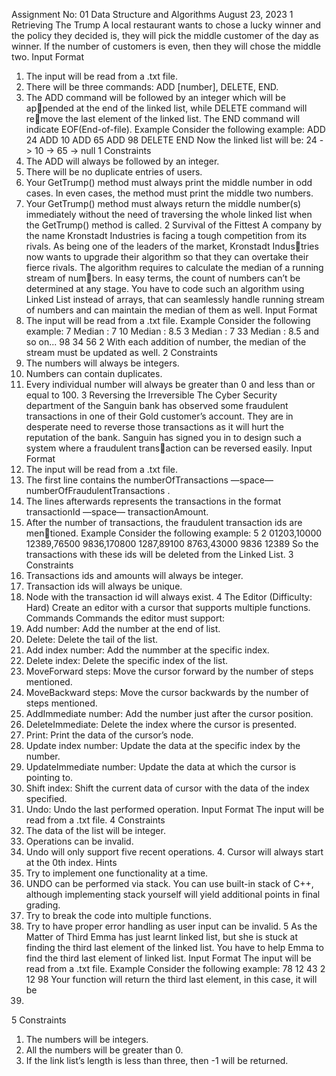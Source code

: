 Assignment No: 01
Data Structure and Algorithms
August 23, 2023
1 Retrieving The Trump
A local restaurant wants to chose a lucky winner and the policy they decided
is, they will pick the middle customer of the day as winner. If the number
of customers is even, then they will chose the middle two.
Input Format
1. The input will be read from a .txt file.
2. There will be three commands: ADD [number], DELETE, END.
3. The ADD command will be followed by an integer which will be appended at the end of the linked list, while DELETE command will remove the last element of the linked list. The END command will indicate
EOF(End-of-file).
Example
Consider the following example:
ADD 24
ADD 10
ADD 65
ADD 98
DELETE
END
Now the linked list will be:
24 -> 10 -> 65 -> null
1
Constraints
1. The ADD will always be followed by an integer.
2. There will be no duplicate entries of users.
3. Your GetTrump() method must always print the middle number in
odd cases. In even cases, the method must print the middle two numbers.
4. Your GetTrump() method must always return the middle number(s)
immediately without the need of traversing the whole linked list when
the GetTrump() method is called.
2 Survival of the Fittest
A company by the name Kronstadt Industries is facing a tough competition
from its rivals. As being one of the leaders of the market, Kronstadt Industries now wants to upgrade their algorithm so that they can overtake their
fierce rivals.
The algorithm requires to calculate the median of a running stream of numbers. In easy terms, the count of numbers can’t be determined at any stage.
You have to code such an algorithm using Linked List instead of arrays,
that can seamlessly handle running stream of numbers and can maintain
the median of them as well.
Input Format
1. The input will be read from a .txt file.
Example
Consider the following example:
7 Median : 7
10 Median : 8.5
3 Median : 7
33 Median : 8.5 and so on...
98
34
56
2
With each addition of number, the median of the stream must be updated
as well.
2
Constraints
1. The numbers will always be integers.
2. Numbers can contain duplicates.
3. Every individual number will always be greater than 0 and less than or
equal to 100.
3 Reversing the Irreversible
The Cyber Security department of the Sanguin bank has observed some
fraudulent transactions in one of their Gold customer’s account. They are
in desperate need to reverse those transactions as it will hurt the reputation
of the bank.
Sanguin has signed you in to design such a system where a fraudulent transaction can be reversed easily.
Input Format
1. The input will be read from a .txt file.
2. The first line contains the numberOfTransactions —space— numberOfFraudulentTransactions
.
3. The lines afterwards represents the transactions in the format transactionId
—space— transactionAmount.
4. After the number of transactions, the fraudulent transaction ids are mentioned.
Example
Consider the following example:
5 2
01203,10000
12389,76500
9836,170800
1287,89100
8763,43000
9836
12389
So the transactions with these ids will be deleted from the Linked List.
3
Constraints
1. Transactions ids and amounts will always be integer.
2. Transaction ids will always be unique.
3. Node with the transaction id will always exist.
4 The Editor (Difficulty: Hard)
Create an editor with a cursor that supports multiple functions.
Commands
Commands the editor must support:
1. Add number: Add the number at the end of list.
2. Delete: Delete the tail of the list.
3. Add index number: Add the nummber at the specific index.
4. Delete index: Delete the specific index of the list.
5. MoveForward steps: Move the cursor forward by the number of steps
mentioned.
6. MoveBackward steps: Move the cursor backwards by the number of steps
mentioned.
7. AddImmediate number: Add the number just after the cursor position.
8. DeleteImmediate: Delete the index where the cursor is presented.
9. Print: Print the data of the cursor’s node.
10. Update index number: Update the data at the specific index by the
number.
11. UpdateImmediate number: Update the data at which the cursor is
pointing to.
12. Shift index: Shift the current data of cursor with the data of the index
specified.
13. Undo: Undo the last performed operation.
Input Format
The input will be read from a .txt file.
4
Constraints
1. The data of the list will be integer.
2. Operations can be invalid.
3. Undo will only support five recent operations. 4. Cursor will always start
at the 0th index.
Hints
1. Try to implement one functionality at a time.
2. UNDO can be performed via stack. You can use built-in stack of C++,
although implementing stack yourself will yield additional points in final
grading.
3. Try to break the code into multiple functions.
4. Try to have proper error handling as user input can be invalid.
5 As the Matter of Third
Emma has just learnt linked list, but she is stuck at finding the third last
element of the linked list. You have to help Emma to find the third last
element of linked list.
Input Format
The input will be read from a .txt file.
Example
Consider the following example:
78
12
43
2
12
98
Your function will return the third last element, in this case, it will be
2.
5
Constraints
1. The numbers will be integers.
2. All the numbers will be greater than 0.
3. If the link list’s length is less than three, then -1 will be returned.
